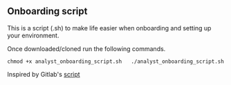## Onboarding script
This is a script (.sh) to  make life easier when onboarding and setting up your environment.

Once downloaded/cloned run the following commands.

`chmod +x analyst_onboarding_script.sh  
./analyst_onboarding_script.sh`

Inspired by Gitlab's [script](https://gitlab.com/gitlab-data/analytics/-/blob/master/admin/onboarding_script.zsh)

